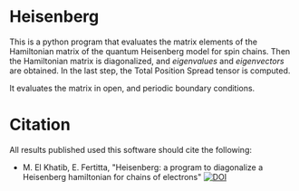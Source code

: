 Heisenberg
==========

This is a python program that evaluates the matrix elements of the Hamiltonian
matrix of the quantum Heisenberg model for spin chains. Then the Hamiltonian
matrix is diagonalized, and *eigenvalues* and *eigenvectors* are obtained. In
the last step, the Total Position Spread tensor is computed.

It evaluates the matrix in open, and periodic boundary conditions.

Citation
========

All results published used this software should cite the following:

- M. El Khatib, E. Fertitta, "Heisenberg: a program to diagonalize a Heisenberg
hamiltonian for chains of electrons"
[![DOI](https://zenodo.org/badge/4178/muammar/heisenberg.png)](http://dx.doi.org/10.5281/zenodo.12904)
